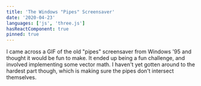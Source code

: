 ```yaml
---
title: 'The Windows "Pipes" Screensaver'
date: '2020-04-23'
languages: ['js', 'three.js']
hasReactComponent: true
pinned: true
---
```


I came across a GIF of the old "pipes" screensaver from Windows '95 and thought it would be fun to make.
It ended up being a fun challenge, and involved implementing some vector math. I haven't yet gotten around
to the hardest part though, which is making sure the pipes don't intersect themselves.
